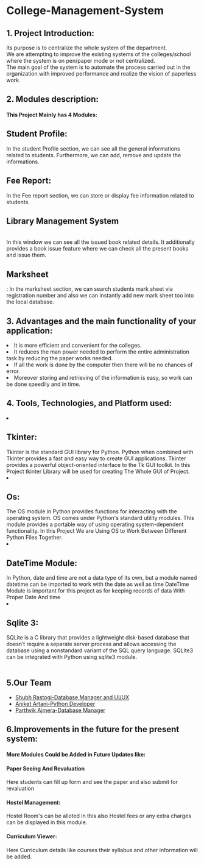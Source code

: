 # College-Management-System
<h2>1. Project Introduction:</h2>
<p>Its purpose is to centralize the whole system of the department.<br>We are attempting to improve the existing systems of the colleges/school where the system is on pen/paper mode or not centralized.<br>
The main goal of the system is to automate the process carried out in the organization with improved performance and realize the vision of paperless work.
    </p>
    <h2>2. Modules description:
    </h2>
    <p>
        <h4>This Project Mainly has 4 Modules:</h4>
        <h2>Student Profile:</h2></li> In the student Profile section, we can see all the general informations related  to students. Furthermore, we can add, remove and update the informations.<br>
       <h2>Fee Report:</h2></li>In the Fee report section, we can store or display fee information related to students.<br>
     <h2>Library Management System</h2></li><br>In this window we can see all the issued book related details. It additionally provides a book issue feature where we can check all the present books and issue them.<br>
 <h2> Marksheet</h2></li>: In the marksheet section,  we can search students mark sheet via registration number and also we can instantly add new mark sheet too into the local database.<br>
        </p>
        <h2>3. Advantages and the main functionality of your application:
        </h2>
        <p><li>It is more efficient and convenient for the colleges.</li>
            <li>It reduces the man power needed to perform the entire administration task by reducing the paper works needed.</li>
            <li>If all the work is done by the computer then there will be no chances of error.</li>
            <li>Moreover storing and retrieving of the information is easy, so work can be done speedily and in time.<br></li>
            </p>
            <h2>4. Tools, Technologies, and Platform used:
            </h2>
            <p><li><h2>Tkinter:</h2>
                Tkinter is the standard GUI library for Python. 
                Python when combined with Tkinter provides a fast and easy way to create GUI applications.
                 Tkinter provides a powerful object-oriented interface to the Tk GUI toolkit.
                In this Project tkinter Library will be used for creating The Whole GUI of Project.</li>
                <li><h2>Os:</h2>
                    The OS module in Python provides functions for interacting with the operating system. 
                    OS comes under Python's standard utility modules. 
                    This module provides a portable way of using operating system-dependent functionality.
                    In this Project We are Using OS to Work Between Different Python Files Together.
                    </li>
                    <li><h2>DateTime Module:</h2>
                        In Python, date and time are not a data type of its own, but a module named datetime can be imported to work with the date as well as time
                        DateTime Module is important for this project as for keeping records of data With Proper Date And time
                        </li>
                        <li>
                            <h2>Sqlite 3:</h2>
            SQLite is a C library that provides a lightweight disk-based database that doesn’t require a separate server process and allows accessing the database using a nonstandard variant of the SQL query language.
            SQLite3 can be integrated with Python using sqlite3 module.<br>
                        </li><br>
                </p>

<h2>5.Our Team</h2>
<ul>
  <li><a href="https://github.com/Sr7-Rastogi">Shubh Rastogi-Database Manager and UI/UX</a></li>
  <li><a href="https://github.com/aniketartani">Aniket Artani-Python Developer </a></li>
  <li><a href="https://github.com/parthvik">Parthvik Ajmera-Database Manager </a></li>
  </ul>
  </h2>
  <h2> 6.Improvements in the future for the present system:
</h2>
<p>
    <h4>More Modules Could be Added in Future Updates like:</h4>
    <h4>Paper Seeing And Revaluation</h4> 
       <p>Here students can fill up form and see the paper and also submit for revaluation <br>
 <h4>Hostel Management:</h4>
        Hostel Room's can be alloted in this also Hostel fees or any extra charges can be displayed in this module.<br>
    <h4>Curriculum Viewer:</h4> 
       <p>Here Curriculum details like courses their syllabus and other information will be added.<br>
 
  
</p>
